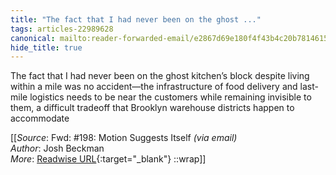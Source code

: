 ```yaml
---
title: "The fact that I had never been on the ghost ..."
tags: articles-22989628
canonical: mailto:reader-forwarded-email/e2867d69e180f4f43b4c20b7814615a6
hide_title: true
---
```


The fact that I had never been on the ghost kitchen’s block despite living within a mile was no accident—the infrastructure of food delivery and last-mile logistics needs to be near the customers while remaining invisible to them, a difficult tradeoff that Brooklyn warehouse districts happen to accommodate


[[_Source_: Fwd: #198: Motion Suggests Itself _(via email)_<br>
_Author_: Josh Beckman<br>
_More_: [Readwise URL](https://readwise.io/open/451438305){:target="_blank"}
::wrap]]
